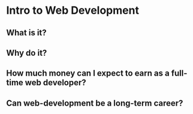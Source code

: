 # Intro to Web Development

## What is it?
## Why do it?
## How much money can I expect to earn as a full-time web developer?
## Can web-development be a long-term career?
